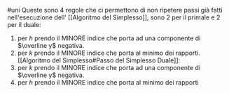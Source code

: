 #uni 
Queste sono 4 regole che ci permettono di non ripetere passi già fatti nell'esecuzione dell' [[Algoritmo del Simplesso]], sono 2 per il primale e 2 per il duale:
1. per $h$ prendo il MINORE indice che porta ad una componente di $\overline y$ negativa.
2. per $k$ prendo il MINORE indice che porta al minimo dei rapporti.
[[Algoritmo del Simplesso#Passo del Simplesso Duale]]:
1. per $k$ prendo il MINORE indice che porta ad una componente di $\overline y$ negativa.
2. per $h$ prendo il MINORE indice che porta al minimo dei rapporti